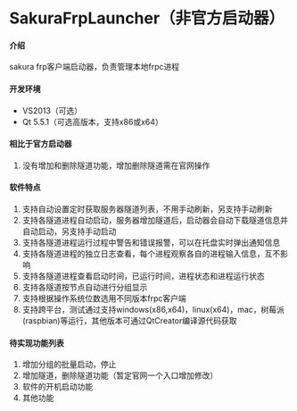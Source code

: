 # SakuraFrpLauncher（非官方启动器）

#### 介绍
sakura frp客户端启动器，负责管理本地frpc进程

#### 开发环境
- VS2013（可选）
- Qt 5.5.1（可选高版本，支持x86或x64）

#### 相比于官方启动器
1. 没有增加和删除隧道功能，增加删除隧道需在官网操作

#### 软件特点
1. 支持自动设置定时获取服务器隧道列表，不用手动刷新，另支持手动刷新
2. 支持各隧道进程自动启动，服务器增加隧道后，启动器会自动下载隧道信息并自动启动，另支持手动启动
3. 支持各隧道进程运行过程中警告和错误报警，可以在托盘实时弹出通知信息
4. 支持各隧道进程的独立日志查看，每个进程观察各自的进程输入信息，互不影响
5. 支持各隧道进程查看启动时间，已运行时间，进程状态和进程运行状态
6. 支持各隧道按节点自动进行分组显示
7. 支持根据操作系统位数选用不同版本frpc客户端
8. 支持跨平台，测试通过支持windows(x86,x64)，linux(x64)，mac，树莓派(raspbian)等运行，其他版本可通过QtCreator编译源代码获取

#### 待实现功能列表
1. 增加分组的批量启动，停止
2. 增加隧道，删除隧道功能（暂定官网一个入口增加修改）
3. 软件的开机启动功能
4. 其他功能